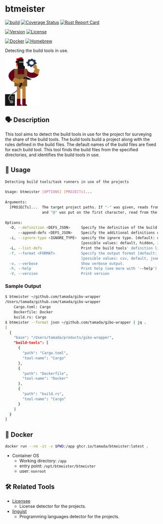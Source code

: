 # btmeister

[![build](https://github.com/tamada/btmeister/actions/workflows/build.yaml/badge.svg)](https://github.com/tamada/btmeister/actions/workflows/build.yaml)
[![Coverage Status](https://coveralls.io/repos/github/tamada/btmeister/badge.svg?branch=main)](https://coveralls.io/github/tamada/btmeister?branch=main)
[![Rust Report Card](https://rust-reportcard.xuri.me/badge/github.com/tamada/btmeister)](https://rust-reportcard.xuri.me/report/github.com/tamada/btmeister)

[![Version](https://img.shields.io/badge/Version-v0.6.5-green)](https://github.com/tamada/btmeister/releases/tag/v0.6.5)
[![License](https://img.shields.io/badge/License-MIT-green)](https://github.com/tamada/btmeister/blob/main/LICENSE)

[![Docker](https://img.shields.io/badge/Docker-ghcr.io/tamada/btmeister:0.6.0-blue?logo=docker)](https://github.com/tamada/btmeister/pkgs/container/btmeister/)
[![Homebrew](https://img.shields.io/badge/Homebrew-tamada/tap/btmeister-blue?logo=homebrew)](https://github.com/tamada/homebrew-tap)

Detecting the build tools in use.

![btmeister_logo](https://raw.githubusercontent.com/tamada/btmeister/main/site/static/images/logo.png)

## :speaking_head: Description

This tool aims to detect the build tools in use for the project for surveying the share of the build tools.
The build tools build a project along with the rules defined in the build files.
The default names of the build files are fixed for each build tool.
This tool finds the build files from the specified directories, and identifies the build tools in use.

## :runner: Usage

```sh
Detecting build tools/task runners in use of the projects

Usage: btmeister [OPTIONS] [PROJECTs]...

Arguments:
  [PROJECTs]...  The target project paths. If "-" was given, reads from stdin,
                 and "@" was put on the first character, read from the file.

Options:
  -D, --definition <DEFS_JSON>     Specify the definition of the build tools.
      --append-defs <DEFS_JSON>    Specify the additional definitions of the build tools.
  -i, --ignore-type <IGNORE_TYPE>  specify the ignore type. [default: default] 
                                   [possible values: default, hidden, ignore, git-ignore, git-global, git-exclude]
  -L, --list-defs                  Print the build tools' definition list
  -f, --format <FORMAT>            Specify the output format [default: default]
                                   [possible values: csv, default, json, xml, yaml]
  -v, --verbose                    Show verbose output.
  -h, --help                       Print help (see more with '--help')
  -V, --version                    Print version
```

### Sample Output

```sh
$ btmeister ~/github.com/tamada/gibo-wrapper
/Users/tamada/github.com/tamada/gibo-wrapper
    Cargo.toml: Cargo
    Dockerfile: Docker
    build.rs: Cargo
$ btmeister --format json ~/github.com/tamada/gibo-wrapper | jq .
[
  {
    "base": "/Users/tamada/products/gibo-wrapper",
    "build-tools": [
      {
        "path": "Cargo.toml",
        "tool-name": "Cargo"
      },
      {
        "path": "Dockerfile",
        "tool-name": "Docker"
      },
      {
        "path": "build.rs",
        "tool-name": "Cargo"
      }
    ]
  }
]
```

## :whale: Docker

```sh
docker run --rm -it -v $PWD:/app ghcr.io/tamada/btmeister:latest .
```

* Container OS
  * Working directory: `/app`
  * entry point: `/opt/btmeister/btmeister`
  * user: `nonroot`

## :hammer_and_wrench: Related Tools

* [Licensee](https://github.com/licensee/licensee)
  * License detector for the projects.
* [linguist](https://github.com/github/linguist)
  * Programming languages detector for the projects.
